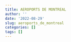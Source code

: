 ```yaml
---
title: AEROPORTS DE MONTREAL
author: ''
date: '2022-08-29'
slug: aeroports_de_montreal
categories: []
tags: []
---
```

